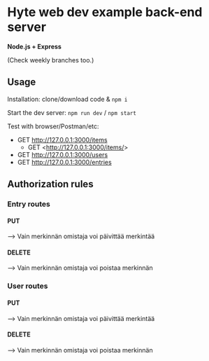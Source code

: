 # Hyte web dev example back-end server

**Node.js + Express**

(Check weekly branches too.)

## Usage

Installation: clone/download code & `npm i`

Start the dev server: `npm run dev` / `npm start`

Test with browser/Postman/etc:

 - GET <http://127.0.0.1:3000/items>
   - GET <http://127.0.0.1:3000/items/<id>>
 - GET <http://127.0.0.1:3000/users>
 - GET <http://127.0.0.1:3000/entries>



## Authorization rules

### Entry routes

#### PUT

--> Vain merkinnän omistaja voi päivittää merkintää

#### DELETE

--> Vain merkinnän omistaja voi poistaa merkinnän

### User routes

#### PUT

--> Vain merkinnän omistaja voi päivittää merkintää

#### DELETE

--> Vain merkinnän omistaja voi poistaa merkinnän
